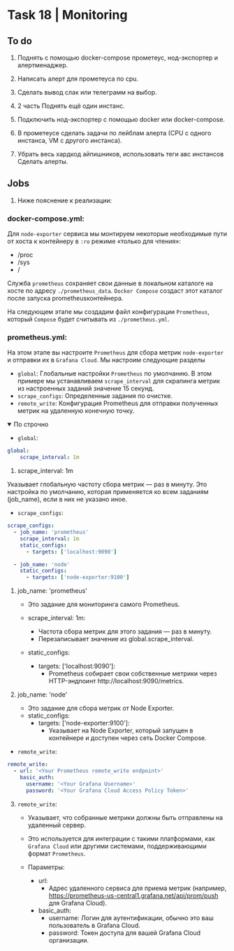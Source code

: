 # Task 18 | Monitoring
## To do
1. Поднять с помощью docker-compose прометеус, нод-экспортер и алертменаджер.
2. Написать алерт для прометеуса по cpu.
3. Сделать вывод слак или телеграмм на выбор.

4. 2 часть Поднять ещё один инстанс.
5. Подключить нод-экспортер с помощью docker или docker-compose.
6. В прометеусе сделать задачи по лейблам алерта (СPU с одного инстанса, VM с другого инстанса).
7. Убрать весь хардкод айпишников, использовать теги авс инстансов Сделать алерты.
## Jobs
1. Ниже пояснение к реализации:

### docker-compose.yml:

Для `node-exporter` сервиса мы монтируем некоторые необходимые пути от хоста к контейнеру в `:ro` режиме «только для чтения»:
- /proc
- /sys
- /

Служба `prometheus` сохраняет свои данные в локальном каталоге на хосте по адресу `./prometheus_data`. `Docker Compose` создаст этот каталог после запуска prometheusконтейнера.

На следующем этапе мы создадим файл конфигурации `Prometheus`, который `Compose` будет считывать из `./prometheus.yml`.
### prometheus.yml:
На этом этапе вы настроите `Prometheus` для сбора метрик `node-exporter` и отправки их в `Grafana Cloud`. Мы настроим следующие разделы

- `global`: Глобальные настройки `Prometheus` по умолчанию. В этом примере мы устанавливаем `scrape_interval` для скрапинга метрик из настроенных заданий значение 15 секунд.
- `scrape_configs`: Определенные задания по очистке.
- `remote_write`: Конфигурация Prometheus для отправки полученных метрик на удаленную конечную точку.

<details open>
<summary>По строчно</summary>

* `global`:

```yml
global:
    scrape_interval: 1m
```

1. scrape_interval: 1m

Указывает глобальную частоту сбора метрик — раз в минуту.
Это настройка по умолчанию, которая применяется ко всем заданиям (job_name), если в них не указано иное.

* `scrape_configs`:

```yml
scrape_configs:
  - job_name: 'prometheus'
    scrape_interval: 1m
    static_configs:
      - targets: ['localhost:9090']

  - job_name: 'node'
    static_configs:
      - targets: ['node-exporter:9100'] 
```
1. job_name: 'prometheus'

    - Это задание для мониторинга самого Prometheus.
    - scrape_interval: 1m:

        * Частота сбора метрик для этого задания — раз в минуту.
        * Перезаписывает значение из global.scrape_interval.
    - static_configs:
        * targets: ['localhost:9090']:
            - Prometheus собирает свои собственные метрики через HTTP-эндпоинт http://localhost:9090/metrics.
2. job_name: 'node'
    - Это задание для сбора метрик от Node Exporter.
    - static_configs:
        * targets: ['node-exporter:9100']:
            - Указывает на Node Exporter, который запущен в контейнере и доступен через сеть Docker Compose.

- `remote_write`:
```yml
remote_write:
  - url: '<Your Prometheus remote_write endpoint>'
    basic_auth:
      username: '<Your Grafana Username>'
      password: '<Your Grafana Cloud Access Policy Token>'
```
3. `remote_write`:
    - Указывает, что собранные метрики должны быть отправлены на удаленный сервер.
    - Это используется для интеграции с такими платформами, как `Grafana Cloud` или другими системами, поддерживающими формат `Prometheus`.

    - Параметры:
        * url: 
            - Адрес удаленного сервиса для приема метрик (например, https://prometheus-us-central1.grafana.net/api/prom/push для Grafana Cloud).
        * basic_auth:
            - username: Логин для аутентификации, обычно это ваш пользователь в Grafana Cloud.
            - password: Токен доступа для вашей Grafana Cloud организации.
</details>

